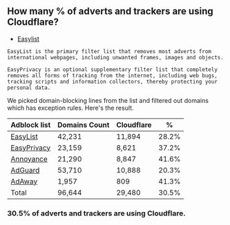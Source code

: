 ## How many % of adverts and trackers are using Cloudflare?


- [Easylist](https://web.archive.org/web/20210516110248/https://easylist.to/)
```
EasyList is the primary filter list that removes most adverts from international webpages, including unwanted frames, images and objects.

EasyPrivacy is an optional supplementary filter list that completely removes all forms of tracking from the internet, including web bugs, tracking scripts and information collectors, thereby protecting your personal data.
```


We picked domain-blocking lines from the list and filtered out domains which has exception rules.
Here's the result.


| Adblock list | Domains Count | Cloudflare | % |
| --- | --- | --- | --- |
| [EasyList](https://easylist.to/easylist/easylist.txt) | 42,231 | 11,894 | 28.2% |
| [EasyPrivacy](https://easylist.to/easylist/easyprivacy.txt) | 23,159 | 8,621 | 37.2% |
| [Annoyance](https://secure.fanboy.co.nz/fanboy-annoyance.txt) | 21,290 | 8,847 | 41.6% |
| [AdGuard](https://adguardteam.github.io/AdGuardSDNSFilter/Filters/filter.txt) | 53,710 | 10,888 | 20.3% |
| [AdAway](https://raw.githubusercontent.com/AdAway/adaway.github.io/master/hosts.txt) | 1,957 | 809 | 41.3% |
| Total | 96,644 | 29,480 | 30.5% |


### 30.5% of adverts and trackers are using Cloudflare.